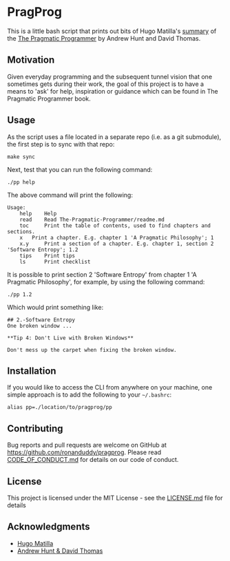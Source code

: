 # PragProg

This is a little bash script that prints out bits of Hugo Matilla's [summary](https://github.com/HugoMatilla/The-Pragmatic-Programmer) of the [The Pragmatic Programmer](https://pragprog.com/titles/tpp20/the-pragmatic-programmer-20th-anniversary-edition/) by Andrew Hunt and David Thomas.

## Motivation

Given everyday programming and the subsequent tunnel vision that one sometimes gets during their work, the goal of this project is to have a means to 'ask' for help, inspiration or guidance which can be found in The Pragmatic Programmer book.

## Usage

As the script uses a file located in a separate repo (i.e. as a git submodule), the first step is to sync with that repo:

```Shell
make sync
```

Next, test that you can run the following command:

```Shell
./pp help
```

The above command will print the following:

```Shell
Usage:
	help 	Help
	read 	Read The-Pragmatic-Programmer/readme.md
	toc 	Print the table of contents, used to find chapters and sections.
	x 	Print a chapter. E.g. chapter 1 'A Pragmatic Philosophy'; 1
	x.y 	Print a section of a chapter. E.g. chapter 1, section 2 'Software Entropy'; 1.2
	tips 	Print tips
	ls    	Print checklist
```

It is possible to print section 2 'Software Entropy' from chapter 1 'A Pragmatic Philosophy', for example, by using the following command:

```Shell
./pp 1.2
```

Which would print something like:

```Shell
## 2.-Software Entropy
One broken window ...

**Tip 4: Don't Live with Broken Windows**

Don't mess up the carpet when fixing the broken window.

```

## Installation

If you would like to access the CLI from anywhere on your machine, one simple approach is to add the following to your `~/.bashrc`:

```Shell
alias pp=./location/to/pragprog/pp
```

## Contributing

Bug reports and pull requests are welcome on GitHub at https://github.com/ronanduddy/pragprog. Please read [CODE_OF_CONDUCT.md](CODE_OF_CONDUCT.md) for details on our code of conduct.

## License

This project is licensed under the MIT License - see the [LICENSE.md](LICENSE.md) file for details

## Acknowledgments

* [Hugo Matilla](https://github.com/HugoMatilla)
* [Andrew Hunt & David Thomas](https://pragprog.com/titles/tpp20/the-pragmatic-programmer-20th-anniversary-edition/)
